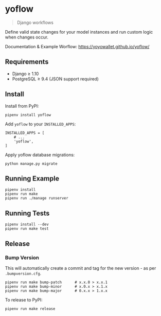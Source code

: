 # yoflow

> Django workflows

Define valid state changes for your model instances and run custom logic when changes occur.

Documentation & Example Worflow: https://yoyowallet.github.io/yoflow/

## Requirements

* Django ≥ 1.10
* PostgreSQL ≥ 9.4 (JSON support required)

## Install

Install from PyPI:

```
pipenv install yoflow
```

Add `yoflow` to your `INSTALLED_APPS`:

```
INSTALLED_APPS = [
    # ...
    'yoflow',
]
```

Apply yoflow database migrations:

```
python manage.py migrate
```

## Running Example

```
pipenv install
pipenv run make
pipenv run ./manage runserver
```

## Running Tests

```
pipenv install --dev
pipenv run make test
```

## Release

### Bump Version

This will automatically create a commit and tag for the new version - as per `.bumpversion.cfg`.

```
pipenv run make bump-patch      # x.x.0 > x.x.1
pipenv run make bump-minor      # x.0.x > x.1.x
pipenv run make bump-major      # 0.x.x > 1.x.x
```

To release to PyPI:

```
pipenv run make release
```
